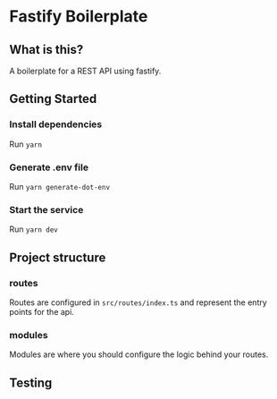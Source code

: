 # Fastify Boilerplate

## What is this?

A boilerplate for a REST API using fastify.

## Getting Started

### Install dependencies

Run `yarn`

### Generate .env file

Run `yarn generate-dot-env`

### Start the service

Run `yarn dev`

## Project structure

### routes

Routes are configured in `src/routes/index.ts` and represent the entry points for the api.


### modules

Modules are where you should configure the logic behind your routes.

## Testing
